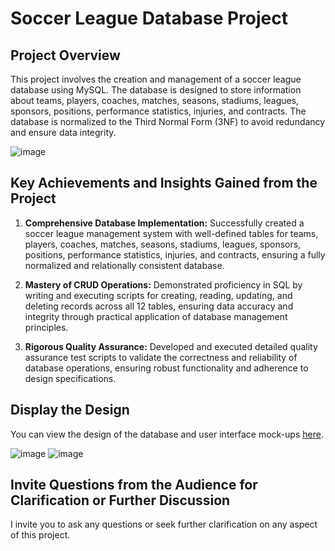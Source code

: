 # Soccer League Database Project

## Project Overview

This project involves the creation and management of a soccer league database using MySQL. The database is designed to store information about teams, players, coaches, matches, seasons, stadiums, leagues, sponsors, positions, performance statistics, injuries, and contracts. The database is normalized to the Third Normal Form (3NF) to avoid redundancy and ensure data integrity.

![image](https://github.com/user-attachments/assets/7f1b703b-e171-45a7-b21c-77de5508899e)


## Key Achievements and Insights Gained from the Project

1. **Comprehensive Database Implementation:** Successfully created a soccer league management system with well-defined tables for teams, players, coaches, matches, seasons, stadiums, leagues, sponsors, positions, performance statistics, injuries, and contracts, ensuring a fully normalized and relationally consistent database.

2. **Mastery of CRUD Operations:** Demonstrated proficiency in SQL by writing and executing scripts for creating, reading, updating, and deleting records across all 12 tables, ensuring data accuracy and integrity through practical application of database management principles.

3. **Rigorous Quality Assurance:** Developed and executed detailed quality assurance test scripts to validate the correctness and reliability of database operations, ensuring robust functionality and adherence to design specifications.

## Display the Design

You can view the design of the database and user interface mock-ups [here](https://www.figma.com/design/nuCoezRJP9f7yozi1ynSM3/Soccer-League-Project?node-id=0-1&m=dev). 

![image](https://github.com/user-attachments/assets/f384f1a1-1101-4254-835b-80be8013defb)
![image](https://github.com/user-attachments/assets/b25824db-8e48-482e-92a6-eab9879f6f8d)



## Invite Questions from the Audience for Clarification or Further Discussion

I invite you to ask any questions or seek further clarification on any aspect of this project. 
